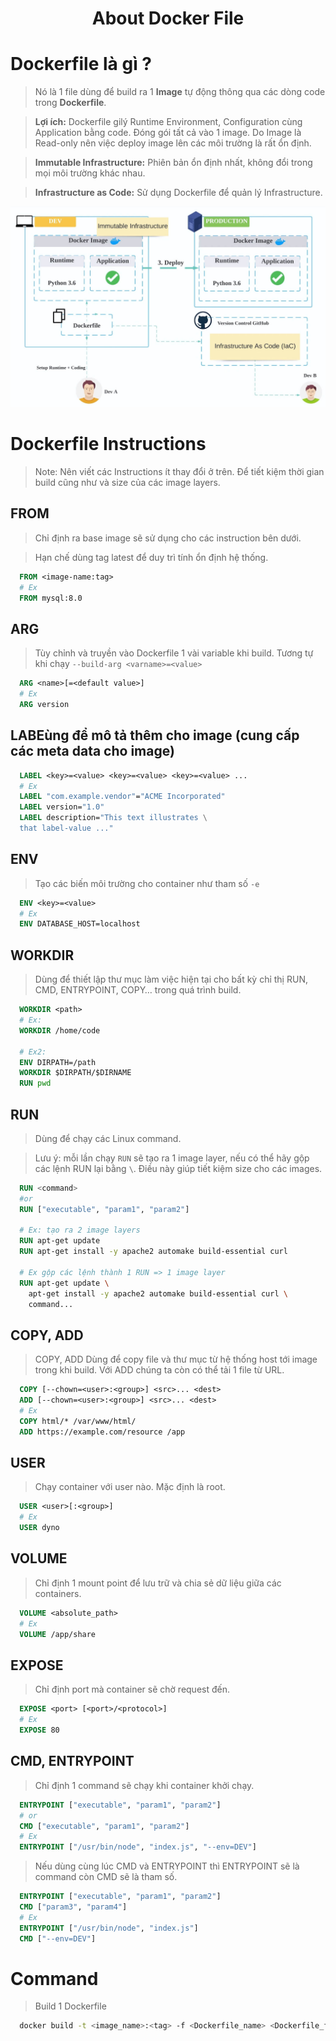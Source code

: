 <h1 align="center"> About Docker File </h1>

# Dockerfile là gì ?

> Nó là 1 file dùng để build ra 1 **Image** tự động thông qua các dòng code trong **Dockerfile**.

> **Lợi ích:** Dockerfile gilý Runtime Environment, Configuration cùng Application bằng code. Đóng gói tất cả vào 1 image. Do Image là Read-only nên việc deploy image lên các môi trường là rất ổn định.

> **Immutable Infrastructure:** Phiên bản ổn định nhất, không đổi trong mọi môi trường khác nhau.

> **Infrastructure as Code:** Sử dụng Dockerfile để quản lý Infrastructure.

![IaC_II](../assets/images/IaC_II.jpg)

# Dockerfile Instructions

> Note: Nên viết các Instructions ít thay đổi ở trên. Để tiết kiệm thời gian build cũng như và size của các image layers.

## FROM

> Chỉ định ra base image sẽ sử dụng cho các instruction bên dưới.

> Hạn chế dùng tag latest để duy trì tính ổn định hệ thống.

```Dockerfile
  FROM <image-name:tag>
  # Ex
  FROM mysql:8.0
```

## ARG

> Tùy chỉnh và truyền vào Dockerfile 1 vài variable khi build. Tương tự khi chạy `--build-arg <varname>=<value>`

```Dockerfile
  ARG <name>[=<default value>]
  # Ex
  ARG version
```

## LABEùng để mô tả thêm cho image (cung cấp các meta data cho image)

```Dockerfile
  LABEL <key>=<value> <key>=<value> <key>=<value> ...
  # Ex
  LABEL "com.example.vendor"="ACME Incorporated"
  LABEL version="1.0"
  LABEL description="This text illustrates \
  that label-value ..."
```

## ENV

> Tạo các biến môi trường cho container như tham số `-e`

```Dockerfile
  ENV <key>=<value>
  # Ex
  ENV DATABASE_HOST=localhost
```

## WORKDIR

> Dùng để thiết lập thư mục làm việc hiện tại cho bất kỳ chỉ thị RUN, CMD, ENTRYPOINT, COPY… trong quá trình build.

```Dockerfile
  WORKDIR <path>
  # Ex:
  WORKDIR /home/code

  # Ex2:
  ENV DIRPATH=/path
  WORKDIR $DIRPATH/$DIRNAME
  RUN pwd
```

## RUN

> Dùng để chạy các Linux command.

> Lưu ý: mỗi lần chạy `RUN` sẽ tạo ra 1 image layer, nếu có thể hãy gộp các lệnh RUN lại bằng `\`. Điều này giúp tiết kiệm size cho các images.

```Dockerfile
  RUN <command>
  #or
  RUN ["executable", "param1", "param2"]

  # Ex: tạo ra 2 image layers
  RUN apt-get update
  RUN apt-get install -y apache2 automake build-essential curl

  # Ex gộp các lệnh thành 1 RUN => 1 image layer
  RUN apt-get update \
    apt-get install -y apache2 automake build-essential curl \
    command...
```

## COPY, ADD

> COPY, ADD Dùng để copy file và thư mục từ hệ thống host tới image trong khi build. Với ADD chúng ta còn có thể tải 1 file từ URL.

```Dockerfile
  COPY [--chown=<user>:<group>] <src>... <dest>
  ADD [--chown=<user>:<group>] <src>... <dest>
  # Ex
  COPY html/* /var/www/html/
  ADD https://example.com/resource /app
```

## USER

> Chạy container với user nào. Mặc định là root.

```Dockerfile
  USER <user>[:<group>]
  # Ex
  USER dyno
```

## VOLUME

> Chỉ định 1 mount point để lưu trữ và chia sẻ dữ liệu giữa các containers.

```Dockerfile
  VOLUME <absolute_path>
  # Ex
  VOLUME /app/share
```

## EXPOSE

> Chỉ định port mà container sẽ chờ request đến.

```Dockerfile
  EXPOSE <port> [<port>/<protocol>]
  # Ex
  EXPOSE 80
```

## CMD, ENTRYPOINT

> Chỉ định 1 command sẽ chạy khi container khởi chạy.

```Dockerfile
  ENTRYPOINT ["executable", "param1", "param2"]
  # or
  CMD ["executable", "param1", "param2"]
  # Ex
  ENTRYPOINT ["/usr/bin/node", "index.js", "--env=DEV"]
```

> Nếu dùng cùng lúc CMD và ENTRYPOINT thì ENTRYPOINT sẽ là command còn CMD sẽ là tham số.

```Dockerfile
  ENTRYPOINT ["executable", "param1", "param2"]
  CMD ["param3", "param4"]
  # Ex
  ENTRYPOINT ["/usr/bin/node", "index.js"]
  CMD ["--env=DEV"]
```

# Command

> Build 1 Dockerfile

```sh
  docker build -t <image_name>:<tag> -f <Dockerfile_name> <Dockerfile_folder_path>
```
